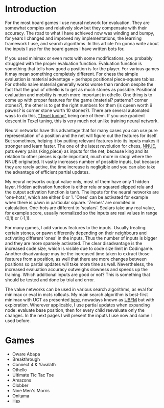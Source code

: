 # Introduction

For the most board games I use neural network for evaluation. They are somewhat complex and relatively slow but they compensate with their accuracy. The road to what I have achieved now was winding and bumpy, for years I changed and improved my implementations, the learning framework I use, and search algorithms. In this article I'm gonna write about the inputs I use for the board games I have written bots for.

If you used minimax or even mcts with some modifications, you probably struggled with the proper evaluation function. Evaluation function is something that tells how good a position is for the player. For various games it may mean something completely different. For chess the simple evaluation is material advantage + perhaps positional piece-square tables. For othello naive material generally works worse than random despite the fact that the goal of othello is to get as much stones as possible. Positional evaluation and mobility is much more important in othello. One thing is to come up with proper features for the game (material? patterns? corner stones?), the other is to get the right numbers for them (is queen worth 9 pawns? is corner stone worth 10 stones?). There are several automated ways to do this, ["Texel tuning"](https://www.chessprogramming.org/Texel%27s_Tuning_Method) being one of them. If you use gradient descent in Texel tuning, this is very much not unlike training neural network.

Neural networks have this advantage that for many cases you can use pure representation of a position and the net will figure out the features for itself. But sometimes, helping it by putting relevant features into its inputs makes it stronger and learn faster. The one of the latest revolution for chess, [NNUE](https://www.chessprogramming.org/NNUE), puts every pairs (king,piece) as inputs for the net, because king and its relation to other pieces is quite important, much more in shogi where the NNUE originated. It vastly increases number of possible inputs, but because they are rarely active, the time increase is negligible and you can also take the advantage of efficient partial updates.

My neural networks output value only, most of them have only 1 hidden layer. Hidden activation function is either relu or squared clipped relu and the output activation function is tanh. The inputs for the neural networks are 'one-hots', which are either 0 or 1. 'Ones' can be activated for example when there is pawn in particular square. 'Zeroes' are ommited in calculation. One-hots are different to 'scalars'. Scalars take any real value, for example score, usually normalized so the inputs are real values in range (0,1) or (-1,1).

For many games, I add various features to the inputs. Usually treating certain stones, or pawn differently depending on their neighbours and activating different 'ones' in the inputs. Thus the number of inputs is bigger and they are more sparsely activated. The clear disadvantage is the increased code size, which is visible due to code size limit in Codingame. Another disadvantage may be the increased time taken to extract those features from a position, as well that there are more changes between positions so partial updates will take more time as well. Nevertheless, the increased evaluation accuracy outweighs slowness and speeds up the training. Which additional inputs are good or not? This is something that should be tested and done by trial and error. 

The value networks can be used in various search algorithms, as eval for minimax or eval in mcts rollouts. My main search algorithm is best-first minimax with UCT as presented [here](https://www.codingame.com/playgrounds/55004/best-first-minimax-search-with-uct), nowadays known as [UBFM](https://arxiv.org/abs/2012.10700) but with exploration. Wherever applicable, I use partial updates when expanding node: evaluate base position, then for every child reevaluate only the changes. In the next pages I will present the inputs I use now and some I used before.

# Games

- Oware Abapa
- Breakthrough
- Connect 4 & Yavalath
- Othello
- Ultimate Tic Tac Toe
- Amazons
- Clobber
- Nine Men's Morris
- Onitama
- Hex
